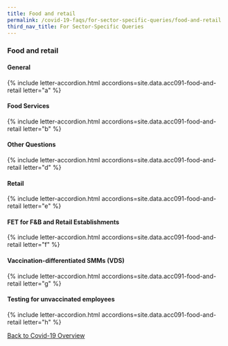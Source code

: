 ```yaml
---
title: Food and retail
permalink: /covid-19-faqs/for-sector-specific-queries/food-and-retail
third_nav_title: For Sector-Specific Queries
---
```


### Food and retail

#### General

{% include letter-accordion.html accordions=site.data.acc091-food-and-retail letter="a" %}

#### Food Services

{% include letter-accordion.html accordions=site.data.acc091-food-and-retail letter="b" %}

#### Other Questions

{% include letter-accordion.html accordions=site.data.acc091-food-and-retail letter="d" %}

#### Retail

{% include letter-accordion.html accordions=site.data.acc091-food-and-retail letter="e" %}

#### FET for F&B and Retail Establishments

{% include letter-accordion.html accordions=site.data.acc091-food-and-retail letter="f" %}

#### Vaccination-differentiated SMMs (VDS)

{% include letter-accordion.html accordions=site.data.acc091-food-and-retail letter="g" %}

#### Testing for unvaccinated employees

{% include letter-accordion.html accordions=site.data.acc091-food-and-retail letter="h" %}


[Back to Covid-19 Overview](/covid/)
